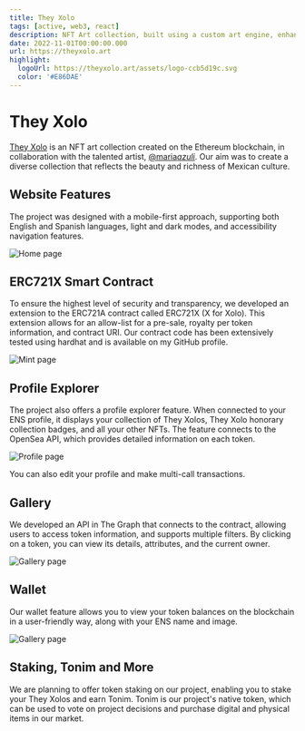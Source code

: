 ```yaml
---
title: They Xolo
tags: [active, web3, react]
description: NFT Art collection, built using a custom art engine, enhanced with staking and marketplace.
date: 2022-11-01T00:00:00.000
url: https://theyxolo.art
highlight:
  logoUrl: https://theyxolo.art/assets/logo-ccb5d19c.svg
  color: '#E86DAE'
---
```


# They Xolo

[They Xolo](https://theyxolo.art) is an NFT art collection created on the Ethereum blockchain, in collaboration with the talented artist, [@maria*azuli*](https://twitter.com/maria_azuli_). Our aim was to create a diverse collection that reflects the beauty and richness of Mexican culture.

## Website Features

The project was designed with a mobile-first approach, supporting both English and Spanish languages, light and dark modes, and accessibility navigation features.

![Home page](/images/they-xolo--screenshot_home.png)

## ERC721X Smart Contract

To ensure the highest level of security and transparency, we developed an extension to the ERC721A contract called ERC721X (X for Xolo). This extension allows for an allow-list for a pre-sale, royalty per token information, and contract URI. Our contract code has been extensively tested using hardhat and is available on my GitHub profile.

![Mint page](/images/they-xolo--screenshot_mint.png)

## Profile Explorer

The project also offers a profile explorer feature. When connected to your ENS profile, it displays your collection of They Xolos, They Xolo honorary collection badges, and all your other NFTs. The feature connects to the OpenSea API, which provides detailed information on each token.

![Profile page](/images/they-xolo--screenshot_profile.png)

You can also edit your profile and make multi-call transactions.

## Gallery

We developed an API in The Graph that connects to the contract, allowing users to access token information, and supports multiple filters. By clicking on a token, you can view its details, attributes, and the current owner.

![Gallery page](/images/they-xolo--screenshot_gallery.png)

## Wallet

Our wallet feature allows you to view your token balances on the blockchain in a user-friendly way, along with your ENS name and image.

![Gallery page](/images/they-xolo--screenshot_wallet_drawer.png)

## Staking, Tonim and More

We are planning to offer token staking on our project, enabling you to stake your They Xolos and earn Tonim. Tonim is our project's native token, which can be used to vote on project decisions and purchase digital and physical items in our market.
